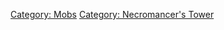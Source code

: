[Category: Mobs](Category:_Mobs "wikilink") [Category: Necromancer's
Tower](Category:_Necromancer's_Tower "wikilink")
